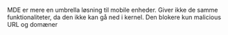 MDE er mere en umbrella løsning til mobile enheder. Giver ikke de samme funktionaliteter, da den ikke kan gå ned i kernel. 
Den blokere kun malicious URL og domæner
